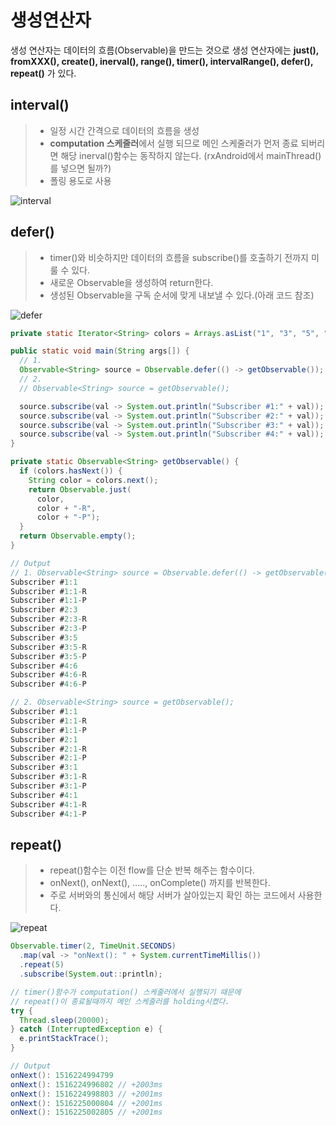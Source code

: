 # 생성연산자

생성 연산자는 데이터의 흐름(Observable)을 만드는 것으로 생성 연산자에는 **just(), fromXXX(), create(), inerval(), range(), timer(), intervalRange(), defer(), repeat()** 가 있다.



## interval()

> - 일정 시간 간격으로 데이터의 흐름을 생성
> - **computation 스케줄러**에서 실행 되므로 메인 스케줄러가 먼저 종료 되버리면 해당 inerval()함수는 동작하지 않는다. (rxAndroid에서 mainThread()를 넣으면 될까?)
> - 폴링 용도로 사용

![interval](https://raw.github.com/wiki/ReactiveX/RxJava/images/rx-operators/interval.png)



## defer()

> - timer()와 비슷하지만 데이터의 흐름을 subscribe()를 호출하기 전까지 미룰 수 있다.
> - 새로운 Observable을 생성하여 return한다.
> - 생성된 Observable을 구독 순서에 맞게 내보낼 수 있다.(아래 코드 참조)

![defer](https://raw.github.com/wiki/ReactiveX/RxJava/images/rx-operators/defer.png)

```java
private static Iterator<String> colors = Arrays.asList("1", "3", "5", "6").iterator();

public static void main(String args[]) {
  // 1.
  Observable<String> source = Observable.defer(() -> getObservable());
  // 2.
  // Observable<String> source = getObservable();

  source.subscribe(val -> System.out.println("Subscriber #1:" + val));
  source.subscribe(val -> System.out.println("Subscriber #2:" + val));
  source.subscribe(val -> System.out.println("Subscriber #3:" + val));
  source.subscribe(val -> System.out.println("Subscriber #4:" + val));
}

private static Observable<String> getObservable() {
  if (colors.hasNext()) {
    String color = colors.next();
    return Observable.just(
      color,
      color + "-R",
      color + "-P");
  }
  return Observable.empty();
}
```

```java
// Output
// 1. Observable<String> source = Observable.defer(() -> getObservable());
Subscriber #1:1
Subscriber #1:1-R
Subscriber #1:1-P
Subscriber #2:3
Subscriber #2:3-R
Subscriber #2:3-P
Subscriber #3:5
Subscriber #3:5-R
Subscriber #3:5-P
Subscriber #4:6
Subscriber #4:6-R
Subscriber #4:6-P

// 2. Observable<String> source = getObservable();
Subscriber #1:1
Subscriber #1:1-R
Subscriber #1:1-P
Subscriber #2:1
Subscriber #2:1-R
Subscriber #2:1-P
Subscriber #3:1
Subscriber #3:1-R
Subscriber #3:1-P
Subscriber #4:1
Subscriber #4:1-R
Subscriber #4:1-P
```



## repeat()

> - repeat()함수는 이전 flow를 단순 반복 해주는 함수이다.
> - onNext(), onNext(), ....., onComplete() 까지를 반복한다.
> - 주로 서버와의 통신에서 해당 서버가 살아있는지 확인 하는 코드에서 사용한다.

![repeat](https://raw.github.com/wiki/ReactiveX/RxJava/images/rx-operators/repeat.on.png)

```java
Observable.timer(2, TimeUnit.SECONDS)
  .map(val -> "onNext(): " + System.currentTimeMillis())
  .repeat(5)
  .subscribe(System.out::println);

// timer()함수가 computation() 스케줄러에서 실행되기 때문에
// repeat()이 종료될때까지 메인 스케줄러를 holding시켰다.
try {
  Thread.sleep(20000);
} catch (InterruptedException e) {
  e.printStackTrace();
}
```

```java
// Output
onNext(): 1516224994799
onNext(): 1516224996802 // +2003ms
onNext(): 1516224998803 // +2001ms
onNext(): 1516225000804 // +2001ms
onNext(): 1516225002805 // +2001ms
```

